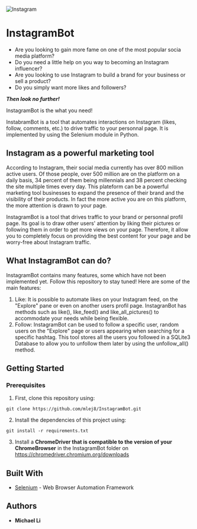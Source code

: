 ![Instagram](https://user-images.githubusercontent.com/43357040/62481109-844ed800-b77f-11e9-8c62-ecdc76efe152.png)
# InstagramBot
- Are you looking to gain more fame on one of the most popular socia media platform?
- Do you need a little help on you way to becoming an Instagram influencer?
- Are you looking to use Instagram to build a brand for your business or sell a product?
- Do you simply want more likes and followers?

___Then look no further!___

InstagramBot is the what you need! 

InstabramBot is a tool that automates interactions on Instagram (likes, follow, comments, etc.) to drive traffic to your personnal page. It is implemented by using the Selenium module in Python.

## Instagram as a powerful marketing tool

According to Instagram, their social media currently has over 800 million active users. Of those people, over 500 million are on the platform on a daily basis, 34 percent of them being millennials and 38 percent checking the site multiple times every day. This plateform can be a powerful marketing tool businesses to expand the presence of their brand and the visibility of their products. In fact the more active you are on this platform, the more attention is drawn to your page. 

InstagramBot is a tool that drives traffic to your brand or personnal profil page. Its goal is to draw other users' attention by liking their pictures or following them in order to get more views on your page. Therefore, it allow you to completely focus on providing the best content for your page and be worry-free about Instagram traffic. 

## What InstagramBot can do?
InstagramBot contains many features, some which have not been implemented yet. Follow this repository to stay tuned!
Here are some of the main features: 

1. Like:   It is possible to automate likes on your Instagram feed, on the "Explore" pane or even on another users profil page. InstagranBot              has methods such as like(), like_feed() and like_all_pictures() to accommodate your needs while being flexible.
2. Follow: InstagramBot can be used to follow a specific user, random users on the "Explore" page or users appearing when searching for a                  specific hashtag. This tool stores all the users you followed in a SQLite3 Database to allow you to unfollow them later by using the            unfollow_all() method.
## Getting Started
### Prerequisites
1. First, clone this repository using:
```
git clone https://github.com/mlej8/InstagramBot.git
```

2. Install the dependencies of this project using: 
```
git install -r requirements.txt
```
3. Install a **ChromeDriver that is compatible to the version of your ChromeBrowser** in the InstagramBot folder on https://chromedriver.chromium.org/downloads

## Built With

* [Selenium](https://www.seleniumhq.org/) - Web Browser Automation Framework

## Authors

* **Michael Li**

